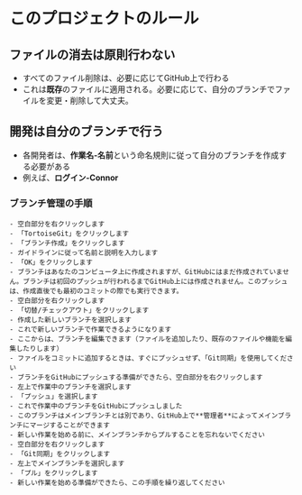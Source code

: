 # このプロジェクトのルール

## ファイルの消去は原則行わない
  - すべてのファイル削除は、必要に応じてGitHub上で行わる
  - これは**既存**のファイルに適用される。必要に応じて、自分のブランチでファイルを変更・削除して大丈夫。
## 開発は自分のブランチで行う
  - 各開発者は、**作業名-名前**という命名規則に従って自分のブランチを作成する必要がある
  - 例えば、**ログイン-Connor**
### ブランチ管理の手順
    - 空白部分を右クリックします  
    - 「TortoiseGit」をクリックします  
    - 「ブランチ作成」をクリックします  
    - ガイドラインに従って名前と説明を入力します  
    - 「OK」をクリックします  
    - ブランチはあなたのコンピュータ上に作成されますが、GitHubにはまだ作成されていません。ブランチは初回のプッシュが行われるまでGitHub上には作成されません。このプッシュは、作成直後でも最初のコミットの際でも実行できます。  
    - 空白部分を右クリックします  
    - 「切替/チェックアウト」をクリックします  
    - 作成した新しいブランチを選択します  
    - これで新しいブランチで作業できるようになります  
    - ここからは、ブランチを編集できます（ファイルを追加したり、既存のファイルや機能を編集したりします）  
    - ファイルをコミットに追加するときは、すぐにプッシュせず、「Git同期」を使用してください  
    - ブランチをGitHubにプッシュする準備ができたら、空白部分を右クリックします  
    - 左上で作業中のブランチを選択します  
    - 「プッシュ」を選択します  
    - これで作業中のブランチをGitHubにプッシュしました  
    - このブランチはメインブランチとは別であり、GitHub上で**管理者**によってメインブランチにマージすることができます  
    - 新しい作業を始める前に、メインブランチからプルすることを忘れないでください  
    - 空白部分を右クリックします  
    - 「Git同期」をクリックします  
    - 左上でメインブランチを選択します  
    - 「プル」をクリックします  
    - 新しい作業を始める準備ができたら、この手順を繰り返してください  


